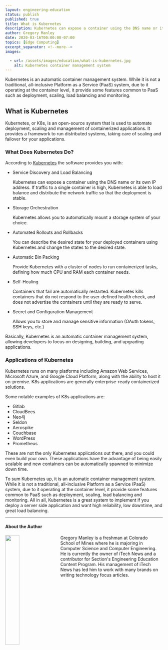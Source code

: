 ```yaml
---
layout: engineering-education
status: publish
published: true
title: What is Kubernetes
description: Kubernetes can expose a container using the DNS name or its own IP address. If traffic to a single container is high, Kubernetes is able to load balance and distribute the network traffic so that the deployment is stable.
author: Gregory Manley
date: 2020-03-16T00:00:00-07:00
topics: [Edge Computing]
excerpt_separator: <!--more-->
images:

  - url: /assets/images/education/what-is-kubernetes.jpg
    alt: Kubernetes container management system
---
```

Kubernetes is an automatic container management system. While it is not a traditional, all-inclusive Platform as a Service (PaaS) system, due to it operating at the container level, it provide some features common to PaaS such as deployment, scaling, load balancing and monitoring.
<!--more-->

## What is Kubernetes

Kubernetes, or K8s, is an open-source system that is used to automate deployment, scaling and management of containerized applications. It provides a framework to run distributed systems, taking care of scaling and failover for your applications.

### What Does Kubernetes Do?

According to [Kubernetes](kubernetes.io/docs/concepts/overview/what-is-kubernetes) the software provides you with:

<ul>
    <li>Service Discovery and Load Balancing</li>
    <p>
        Kubernetes can expose a container using the DNS name or its own IP address. If traffic to a single container is high, Kubernetes is able to load balance and distribute the network traffic so that the deployment is stable.
    </p>
    <li>Storage Orchestration</li>
    <p>
        Kubernetes allows you to automatically mount a storage system of your choice.
    </p>
    <li>Automated Rollouts and Rollbacks</li>
    <p>
        You can describe the desired state for your deployed containers using Kubernetes and change the states to the desired state.
    </p>
    <li>Automatic Bin Packing</li>
    <p>
        Provide Kubernetes with a cluster of nodes to run containerized tasks, defining how much CPU and RAM each container needs.
    </p>
    <li>Self-Healing</li>
    <p>
        Containers that fail are automatically restarted. Kubernetes kills containers that do not respond to the user-defined health check, and does not advertise the containers until they are ready to serve.
    </p>
    <li>Secret and Configuration Management</li>
    <p>
        Allows you to store and manage sensitive information (OAuth tokens, SSH keys, etc.)
    </p>
</ul>

Basically, Kubernetes is an automatic container management system, allowing developers to focus on designing, building, and upgrading  applications.

### Applications of Kubernetes

Kubernetes runs on many platforms including Amazon Web Services, Microsoft Azure, and Google Cloud Platform, along with the ability to host it on-premise. K8s applications are generally enterprise-ready containerized solutions.

Some notable examples of K8s applications are:

<ul>
    <li>Gitlab</li>
    <li>CloudBees</li>
    <li>Neo4j</li>
    <li>Seldon</li>
    <li>Aerospike</li>
    <li>Couchbase</li>
    <li>WordPress</li>
    <li>Prometheus</li>
</ul>

These are not the only Kubernetes applications out there, and you could even build your own. These applications have the advantage of being easily scalable and new containers can be automatically spawned to minimize down time.

To sum Kubernetes up, it is an automatic container management system. While it is not a traditional, all-inclusive Platform as a Service (PaaS) system, due to it operating at the container level, it provide some features common to PaaS such as deployment, scaling, load balancing and monitoring. All in all, Kubernetes is a great system to implement if you deploy a server side application and want high reliability, low downtime, and great load balancing.

---

#### About the Author
<img style="float: left; padding-right: 5%; margin-bottom: 10px; width:30%;" src="/assets/images/education/authors/gregory-manley.jpg">Gregory Manley is a freshman at Colorado School of Mines where he is majoring in Computer Science and Computer Engineering. He is currently the owner of iTech News and a contributor for Section's Engineering Education Content Program. His management of iTech News has led him to work with many brands on writing technology focus articles.
